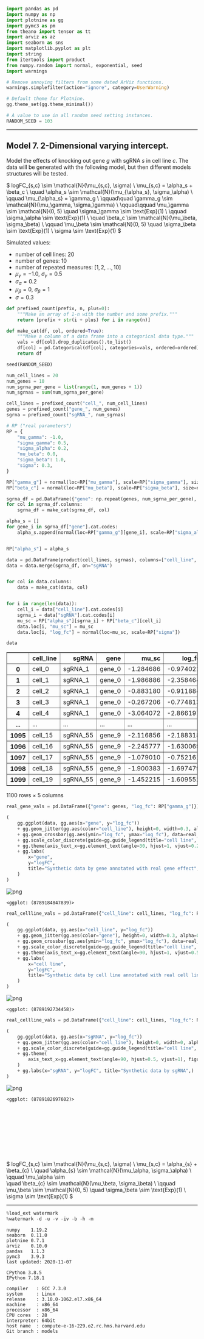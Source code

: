 ```python
import pandas as pd
import numpy as np
import plotnine as gg
import pymc3 as pm
from theano import tensor as tt
import arviz as az
import seaborn as sns
import matplotlib.pyplot as plt
import string
from itertools import product
from numpy.random import normal, exponential, seed
import warnings

# Remove annoying filters from some dated ArViz functions.
warnings.simplefilter(action="ignore", category=UserWarning)

# Default theme for Plotnine.
gg.theme_set(gg.theme_minimal())

# A value to use in all random seed setting instances.
RANDOM_SEED = 103
```

---

## Model 7. 2-Dimensional varying intercept.

Model the effects of knocking out gene $g$ with sgRNA $s$ in cell line $c$.
The data will be generated with the following model, but then different models structures will be tested.

$
logFC_{s,c} \sim \mathcal{N}(\mu_{s,c}, \sigma) \\
\mu_{s,c} = \alpha_s + \beta_c \\
\quad \alpha_s \sim \mathcal{N}(\mu_{\alpha_s}, \sigma_\alpha) \\
\qquad \mu_{\alpha_s} = \gamma_g \\
\qquad\quad \gamma_g \sim \mathcal{N}(\mu_\gamma, \sigma_\gamma) \\
\qquad\qquad \mu_\gamma \sim \mathcal{N}(0, 5) \quad \sigma_\gamma \sim \text{Exp}(1) \\
\qquad \sigma_\alpha \sim \text{Exp}(1) \\
\quad \beta_c \sim \mathcal{N}(\mu_\beta, \sigma_\beta) \\
\qquad \mu_\beta \sim \mathcal{N}(0, 5) \quad \sigma_\beta \sim \text{Exp}(1) \\
\sigma \sim \text{Exp}(1)
$

Simulated values:

- number of cell lines: 20
- number of genes: 10
- number of repeated measures: $[1 , 2 , \dots , 10]$
- $\mu_\gamma = -1.0$, $\sigma_\gamma = 0.5$
- $\sigma_\alpha = 0.2$
- $\mu_\beta = 0$, $\sigma_\beta = 1$
- $\sigma = 0.3$


```python
def prefixed_count(prefix, n, plus=0):
    """Make an array of 1-n with the number and some prefix."""
    return [prefix + str(i + plus) for i in range(n)]
```


```python
def make_cat(df, col, ordered=True):
    """Make a column of a data frame into a categorical data type."""
    vals = df[col].drop_duplicates().to_list()
    df[col] = pd.Categorical(df[col], categories=vals, ordered=ordered)
    return df
```


```python
seed(RANDOM_SEED)

num_cell_lines = 20
num_genes = 10
num_sgrna_per_gene = list(range(1, num_genes + 1))
num_sgrnas = sum(num_sgrna_per_gene)

cell_lines = prefixed_count("cell_", num_cell_lines)
genes = prefixed_count("gene_", num_genes)
sgrna = prefixed_count("sgRNA_", num_sgrnas)

# RP ("real parameters")
RP = {
    "mu_gamma": -1.0,
    "sigma_gamma": 0.5,
    "sigma_alpha": 0.2,
    "mu_beta": 0.0,
    "sigma_beta": 1.0,
    "sigma": 0.3,
}

RP["gamma_g"] = normal(loc=RP["mu_gamma"], scale=RP["sigma_gamma"], size=num_genes)
RP["beta_c"] = normal(loc=RP["mu_beta"], scale=RP["sigma_beta"], size=num_cell_lines)

sgrna_df = pd.DataFrame({"gene": np.repeat(genes, num_sgrna_per_gene), "sgRNA": sgrnas})
for col in sgrna_df.columns:
    sgrna_df = make_cat(sgrna_df, col)

alpha_s = []
for gene_i in sgrna_df["gene"].cat.codes:
    alpha_s.append(normal(loc=RP["gamma_g"][gene_i], scale=RP["sigma_alpha"]))


RP["alpha_s"] = alpha_s

data = pd.DataFrame(product(cell_lines, sgrnas), columns=["cell_line", "sgRNA"])
data = data.merge(sgrna_df, on="sgRNA")


for col in data.columns:
    data = make_cat(data, col)


for i in range(len(data)):
    cell_i = data["cell_line"].cat.codes[i]
    sgrna_i = data["sgRNA"].cat.codes[i]
    mu_sc = RP["alpha_s"][sgrna_i] + RP["beta_c"][cell_i]
    data.loc[i, "mu_sc"] = mu_sc
    data.loc[i, "log_fc"] = normal(loc=mu_sc, scale=RP["sigma"])

data
```




<div>
<style scoped>
    .dataframe tbody tr th:only-of-type {
        vertical-align: middle;
    }

    .dataframe tbody tr th {
        vertical-align: top;
    }

    .dataframe thead th {
        text-align: right;
    }
</style>
<table border="1" class="dataframe">
  <thead>
    <tr style="text-align: right;">
      <th></th>
      <th>cell_line</th>
      <th>sgRNA</th>
      <th>gene</th>
      <th>mu_sc</th>
      <th>log_fc</th>
    </tr>
  </thead>
  <tbody>
    <tr>
      <th>0</th>
      <td>cell_0</td>
      <td>sgRNA_1</td>
      <td>gene_0</td>
      <td>-1.284686</td>
      <td>-0.974021</td>
    </tr>
    <tr>
      <th>1</th>
      <td>cell_1</td>
      <td>sgRNA_1</td>
      <td>gene_0</td>
      <td>-1.986886</td>
      <td>-2.358464</td>
    </tr>
    <tr>
      <th>2</th>
      <td>cell_2</td>
      <td>sgRNA_1</td>
      <td>gene_0</td>
      <td>-0.883180</td>
      <td>-0.911884</td>
    </tr>
    <tr>
      <th>3</th>
      <td>cell_3</td>
      <td>sgRNA_1</td>
      <td>gene_0</td>
      <td>-0.267206</td>
      <td>-0.774813</td>
    </tr>
    <tr>
      <th>4</th>
      <td>cell_4</td>
      <td>sgRNA_1</td>
      <td>gene_0</td>
      <td>-3.064072</td>
      <td>-2.866197</td>
    </tr>
    <tr>
      <th>...</th>
      <td>...</td>
      <td>...</td>
      <td>...</td>
      <td>...</td>
      <td>...</td>
    </tr>
    <tr>
      <th>1095</th>
      <td>cell_15</td>
      <td>sgRNA_55</td>
      <td>gene_9</td>
      <td>-2.116856</td>
      <td>-2.188318</td>
    </tr>
    <tr>
      <th>1096</th>
      <td>cell_16</td>
      <td>sgRNA_55</td>
      <td>gene_9</td>
      <td>-2.245777</td>
      <td>-1.630069</td>
    </tr>
    <tr>
      <th>1097</th>
      <td>cell_17</td>
      <td>sgRNA_55</td>
      <td>gene_9</td>
      <td>-1.079010</td>
      <td>-0.752161</td>
    </tr>
    <tr>
      <th>1098</th>
      <td>cell_18</td>
      <td>sgRNA_55</td>
      <td>gene_9</td>
      <td>-1.900383</td>
      <td>-1.697479</td>
    </tr>
    <tr>
      <th>1099</th>
      <td>cell_19</td>
      <td>sgRNA_55</td>
      <td>gene_9</td>
      <td>-1.452215</td>
      <td>-1.609552</td>
    </tr>
  </tbody>
</table>
<p>1100 rows × 5 columns</p>
</div>




```python
real_gene_vals = pd.DataFrame({"gene": genes, "log_fc": RP["gamma_g"]})

(
    gg.ggplot(data, gg.aes(x="gene", y="log_fc"))
    + gg.geom_jitter(gg.aes(color="cell_line"), height=0, width=0.3, alpha=0.7)
    + gg.geom_crossbar(gg.aes(ymin="log_fc", ymax="log_fc"), data=real_gene_vals)
    + gg.scale_color_discrete(guide=gg.guide_legend(title="cell line", ncol=2))
    + gg.theme(axis_text_x=gg.element_text(angle=30, hjust=1, vjust=0.2))
    + gg.labs(
        x="gene",
        y="logFC",
        title="Synthetic data by gene annotated with real gene effect",
    )
)
```


    
![png](005_017_model-experimentation-m7_files/005_017_model-experimentation-m7_6_0.png)
    





    <ggplot: (8789184847839)>




```python
real_cellline_vals = pd.DataFrame({"cell_line": cell_lines, "log_fc": RP["beta_c"]})

(
    gg.ggplot(data, gg.aes(x="cell_line", y="log_fc"))
    + gg.geom_jitter(gg.aes(color="gene"), height=0, width=0.3, alpha=0.7, size=1)
    + gg.geom_crossbar(gg.aes(ymin="log_fc", ymax="log_fc"), data=real_cellline_vals)
    + gg.scale_color_discrete(guide=gg.guide_legend(title="cell line", ncol=1))
    + gg.theme(axis_text_x=gg.element_text(angle=90, hjust=1, vjust=0.5))
    + gg.labs(
        x="cell line",
        y="logFC",
        title="Synthetic data by cell line annotated with real cell line effect",
    )
)
```


    
![png](005_017_model-experimentation-m7_files/005_017_model-experimentation-m7_7_0.png)
    





    <ggplot: (8789192734458)>




```python
real_cellline_vals = pd.DataFrame({"cell_line": cell_lines, "log_fc": RP["beta_c"]})

(
    gg.ggplot(data, gg.aes(x="sgRNA", y="log_fc"))
    + gg.geom_jitter(gg.aes(color="cell_line"), height=0, width=0, alpha=0.75)
    + gg.scale_color_discrete(guide=gg.guide_legend(title="cell line", ncol=2))
    + gg.theme(
        axis_text_x=gg.element_text(angle=90, hjust=0.5, vjust=1), figure_size=(12, 5)
    )
    + gg.labs(x="sgRNA", y="logFC", title="Synthetic data by sgRNA",)
)
```


    
![png](005_017_model-experimentation-m7_files/005_017_model-experimentation-m7_8_0.png)
    





    <ggplot: (8789182697602)>




```python

```


```python

```


```python

```


```python

```


```python

```


```python

```


```python

```


```python

```


```python

```


```python

```

$
logFC_{s,c} \sim \mathcal{N}(\mu_{s,c}, \sigma) \\
\mu_{s,c} = \alpha_{s} + \beta_{c} \\
\quad \alpha_{s} \sim \mathcal{N}(\mu_\alpha, \sigma_\alpha) \\
\qquad \mu_\alpha \sim \
\quad \beta_{c} \sim \mathcal{N}(\mu_\beta, \sigma_\beta) \\
\qquad \mu_\beta \sim \mathcal{N}(0, 5) \quad \sigma_\beta \sim \text{Exp}(1) \\
\sigma \sim \text{Exp}(1)
$

---


```python
%load_ext watermark
%watermark -d -u -v -iv -b -h -m
```

    numpy    1.19.2
    seaborn  0.11.0
    plotnine 0.7.1
    arviz    0.10.0
    pandas   1.1.3
    pymc3    3.9.3
    last updated: 2020-11-07 
    
    CPython 3.8.5
    IPython 7.18.1
    
    compiler   : GCC 7.3.0
    system     : Linux
    release    : 3.10.0-1062.el7.x86_64
    machine    : x86_64
    processor  : x86_64
    CPU cores  : 28
    interpreter: 64bit
    host name  : compute-e-16-229.o2.rc.hms.harvard.edu
    Git branch : models

